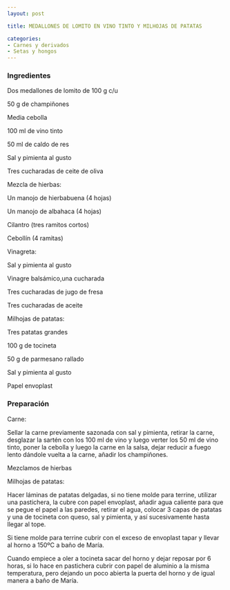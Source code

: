 ```yaml
---
layout: post

title: MEDALLONES DE LOMITO EN VINO TINTO Y MILHOJAS DE PATATAS

categories:
- Carnes y derivados
- Setas y hongos
---
```

<h3>Ingredientes</h3>
Dos medallones de lomito de 100 g c/u

50 g de champiñones

Media cebolla

100 ml de vino tinto

50 ml de caldo de res

Sal y pimienta al gusto

Tres cucharadas de ceite de oliva

Mezcla de hierbas:

Un manojo de hierbabuena (4 hojas)

Un manojo de albahaca (4 hojas)

Cilantro (tres ramitos cortos)

Cebollín (4 ramitas)

Vinagreta:

Sal y pimienta al gusto

Vinagre balsámico,una cucharada

Tres cucharadas de jugo de fresa

Tres cucharadas de aceite

Milhojas de patatas:

Tres patatas grandes

100 g de tocineta

50 g de parmesano rallado

Sal y pimienta al gusto

Papel envoplast

<h3>Preparación</h3>
Carne:

Sellar la carne previamente sazonada con sal y pimienta, retirar la carne, desglazar la sartén con los 100 ml de vino y luego verter los 50 ml de vino tinto, poner la cebolla y luego la carne en la salsa, dejar reducir a fuego lento dándole vuelta a la carne, añadir los champiñones.

Mezclamos de hierbas

Milhojas de patatas:

Hacer láminas de patatas delgadas, si no tiene molde para terrine, utilizar una pastichera, la cubre con papel envoplast, añadir agua caliente para que se pegue el papel a las paredes, retirar el agua, colocar 3 capas de patatas y una de tocineta con queso, sal y pimienta, y así sucesivamente hasta llegar al tope.

Si tiene molde para terrine cubrir con el exceso de envoplast tapar y llevar al horno a 150ºC a baño de María.

Cuando empiece a oler a tocineta sacar del horno y dejar reposar por 6 horas, si lo hace en pastichera cubrir con papel de aluminio a la misma temperatura, pero dejando un poco abierta la puerta del horno y de igual manera a baño de María.